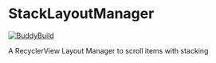 # StackLayoutManager
[![BuddyBuild](https://dashboard.buddybuild.com/api/statusImage?appID=5a4b36e2229e7500011ab9ff&branch=master&build=latest)](https://dashboard.buddybuild.com/apps/5a4b36e2229e7500011ab9ff/build/latest?branch=master)

A RecyclerView Layout Manager to scroll items with stacking
